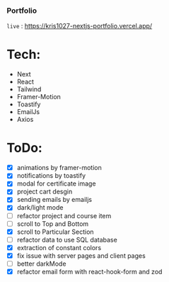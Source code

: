 ### Portfolio

`live` : <https://kris1027-nextjs-portfolio.vercel.app/>

# Tech:

- Next
- React
- Tailwind
- Framer-Motion
- Toastify
- EmailJs
- Axios

# ToDo:

- [x] animations by framer-motion
- [x] notifications by toastify
- [x] modal for certificate image
- [x] project cart desgin
- [x] sending emails by emailjs
- [x] dark/light mode
- [ ] refactor project and course item
- [ ] scroll to Top and Bottom
- [x] scroll to Particular Section
- [ ] refactor data to use SQL database
- [x] extraction of constant colors
- [x] fix issue with server pages and client pages
- [ ] better darkMode
- [x] refactor email form with react-hook-form and zod
